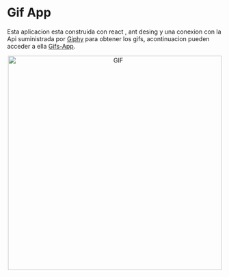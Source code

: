 # Gif App
Esta aplicacion esta construida con react , ant desing
y una conexion con la Api suministrada por [Giphy](https://giphy.com/) para obtener los gifs,
acontinuacion pueden acceder a ella [Gifs-App](https://jairprada.github.io/Gifs-App/).
<div  align="center" >
  <img  alt="GIF" src="https://github.com/JairPrada/Gifs-App/blob/master/img/Giff%20App.gif" width="500"/>
<div>
